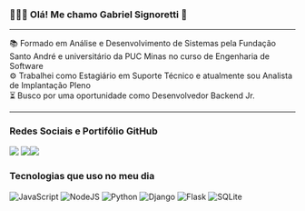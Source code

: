 ### 👨🏻‍💻 Olá! Me chamo Gabriel Signoretti 🤙
_________________________________________

📚 Formado em Análise e Desenvolvimento de Sistemas pela Fundação Santo André e universitário da PUC Minas no curso de Engenharia de Software <br/>
⚙️ Trabalhei como Estagiário em Suporte Técnico e atualmente sou Analista de Implantação Pleno <br/>
⏳ Busco por uma oportunidade como Desenvolvedor Backend Jr.

__________________________________________

### Redes Sociais e Portifólio GitHub



[![](https://img.shields.io/badge/LinkedIn-0077B5?style=for-the-badge&logo=linkedin&logoColor=white)](https://www.linkedin.com/in/gabriel-signoretti-ab535418b/) [![](https://img.shields.io/badge/Instagram-E4405F?style=for-the-badge&logo=instagram&logoColor=white)](https://www.instagram.com/iaesig_/)[![](https://img.shields.io/badge/GitHub-100000?style=for-the-badge&logo=github&logoColor=white)](https://github.com/Sign0retti)

### Tecnologias que uso no meu dia
<div style="display: inline_block">
    <img align="center" alt="JavaScript" src="https://img.shields.io/badge/JavaScript-F7DF1E?style=for-the-badge&logo=javascript&logoColor=black" />
    <img align="center" alt="NodeJS" src="https://img.shields.io/badge/Node.js-43853D?style=for-the-badge&logo=node.js&logoColor=white" />
    <img align="center" alt="Python" src="https://img.shields.io/badge/Python-14354C?style=for-the-badge&logo=python&logoColor=white" />
    <img align="center" alt="Django" src="https://img.shields.io/badge/Django-092E20?style=for-the-badge&logo=django&logoColor=white" />
    <img align="center" alt="Flask" src="https://img.shields.io/badge/Flask-000000?style=for-the-badge&logo=flask&logoColor=white" />
    <img align="center" alt="SQLite" src="https://img.shields.io/badge/SQLite-07405E?style=for-the-badge&logo=sqlite&logoColor=white" />
</div><br/>
